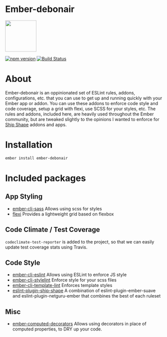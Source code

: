 # Ember-debonair

<a href="https://shipshape.io/"><img src="http://i.imgur.com/bU4ABmk.png" width="100" height="100"/></a>

[![npm version](https://badge.fury.io/js/ember-debonair.svg)](http://badge.fury.io/js/ember-debonair)
[![Build Status](https://travis-ci.org/shipshapecode/ember-debonair.svg?branch=master)](https://travis-ci.org/shipshapecode/ember-debonair)

# About
Ember-debonair is an oppinionated set of ESLint rules, addons, configurations, etc. that you can use to get up and running quickly with your Ember app or addon. You can use these addons to enforce code style and code coverage, setup a grid with flexi, use SCSS for your styles, etc. The rules and addons, included here, are heavily used throughout the Ember community, but are tweaked slightly to the opinions I wanted to enforce for [Ship Shape](https://shipshape.io) addons and apps.

# Installation
```bash
ember install ember-debonair
```
# Included packages

## App Styling
* [ember-cli-sass](https://github.com/aexmachina/ember-cli-sass) Allows using scss for styles
* [flexi](https://github.com/html-next/flexi) Provides a lightweight grid based on flexbox

## Code Climate / Test Coverage
`codeclimate-test-reporter` is added to the project, so that we can easily update test coverage stats using Travis.

## Code Style
* [ember-cli-eslint](https://github.com/ember-cli/ember-cli-eslint) Allows using ESLint to enforce JS style
* [ember-cli-stylelint](https://github.com/billybonks/ember-cli-stylelint) Enforce style for your scss files
* [ember-cli-template-lint](https://github.com/rwjblue/ember-cli-template-lint) Enforces template styles
* [eslint-plugin-ship-shape](https://github.com/shipshapecode/eslint-plugin-ship-shape) A combination of eslint-plugin-ember-suave and eslint-plugin-netguru-ember that combines the best of each ruleset

## Misc
* [ember-computed-decorators](https://github.com/rwjblue/ember-computed-decorators) Allows using decorators in place of computed properties, to DRY up your code.
